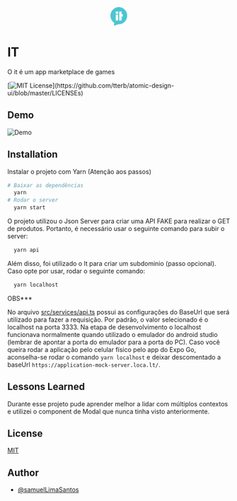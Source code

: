 
<p align="center">
  <img src="./src/assets/logo.png">
</p>

    
# IT

O it é um app marketplace de games



[![MIT License](https://img.shields.io/apm/l/atomic-design-ui.svg?)](https://github.com/tterb/atomic-design-ui/blob/master/LICENSEs)


## Demo

![Demo](src/assets/demo.gif)
  
## Installation 


Instalar o projeto com Yarn (Atenção aos passos)

```bash 
# Baixar as dependências
  yarn 
# Rodar o server
  yarn start
```

O projeto utilizou o Json Server para criar uma API FAKE para realizar o GET de produtos.
Portanto, é necessário usar o seguinte comando para subir o server:

```bash
  yarn api
```

Além disso, foi utilizado o lt para criar um subdominio (passo opcional). Caso opte por usar, rodar o seguinte comando:
```bash
  yarn localhost
```

OBS***

No arquivo [src/services/api.ts](src/services/api.ts) possui as configurações do BaseUrl que será utilizado para fazer a requisição.
Por padrão, o valor selecionado é o localhost na porta 3333. Na etapa de desenvolvimento o localhost funcionava normalmente quando 
utilizado o emulador do android studio (lembrar de apontar a porta do emulador para a porta do PC). Caso você queira rodar a aplicação pelo celular físico pelo app do Expo Go, aconselha-se rodar o 
comando ```yarn localhost``` e deixar descomentado a baseUrl ```https://application-mock-server.loca.lt/```.

## Lessons Learned

Durante esse projeto pude aprender melhor a lidar com múltiplos contextos e utilizei o component de Modal que nunca tinha visto anteriormente.

## License

[MIT](https://choosealicense.com/licenses/mit/)


## Author

- [@samuelLimaSantos](https://www.github.com/samuelLimaSantos)

   